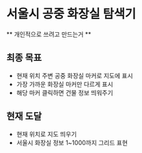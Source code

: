 # 서울시 공중 화장실 탐색기

** 개인적으로 쓰려고 만드는거 **

## 최종 목표
- 현재 위치 주변 공중 화장실 마커로 지도에 표시
- 가장 가까운 화장실 마커만 다르게 표시
- 해당 마커 클릭하면 건물 정보 띄워주기

## 현재 도달
- 현재 위치로 지도 띄우기
- 서울시 화장실 정보 1~1000까지 그리드 표현

